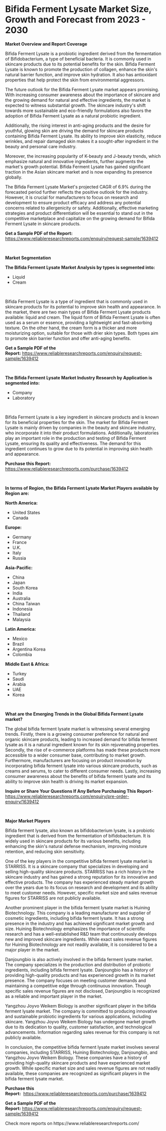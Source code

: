 <p><h1>Bifida Ferment Lysate Market Size, Growth and Forecast from 2023 - 2030</h1></p><p><strong>Market Overview and Report Coverage</strong></p>
<p><p>Bifida Ferment Lysate is a probiotic ingredient derived from the fermentation of Bifidobacterium, a type of beneficial bacteria. It is commonly used in skincare products due to its potential benefits for the skin. Bifida Ferment Lysate is known to promote the production of collagen, enhance the skin's natural barrier function, and improve skin hydration. It also has antioxidant properties that help protect the skin from environmental aggressors.</p><p>The future outlook for the Bifida Ferment Lysate market appears promising. With increasing consumer awareness about the importance of skincare and the growing demand for natural and effective ingredients, the market is expected to witness substantial growth. The skincare industry's shift towards more sustainable and eco-friendly formulations also favors the adoption of Bifida Ferment Lysate as a natural probiotic ingredient.</p><p>Additionally, the rising interest in anti-aging products and the desire for youthful, glowing skin are driving the demand for skincare products containing Bifida Ferment Lysate. Its ability to improve skin elasticity, reduce wrinkles, and repair damaged skin makes it a sought-after ingredient in the beauty and personal care industry.</p><p>Moreover, the increasing popularity of K-beauty and J-beauty trends, which emphasize natural and innovative ingredients, further augments the market's growth potential. Bifida Ferment Lysate has gained significant traction in the Asian skincare market and is now expanding its presence globally.</p><p>The Bifida Ferment Lysate Market's projected CAGR of 6.9% during the forecasted period further reflects the positive outlook for the industry. However, it is crucial for manufacturers to focus on research and development to ensure product efficacy and address any potential concerns related to allergenicity or safety. Additionally, effective marketing strategies and product differentiation will be essential to stand out in the competitive marketplace and capitalize on the growing demand for Bifida Ferment Lysate in skincare products.</p></p>
<p><strong>Get a Sample PDF of the Report:</strong> <a href="https://www.reliableresearchreports.com/enquiry/request-sample/1639412">https://www.reliableresearchreports.com/enquiry/request-sample/1639412</a></p>
<p>&nbsp;</p>
<p><strong>Market Segmentation</strong></p>
<p><strong>The Bifida Ferment Lysate Market Analysis by types is segmented into:</strong></p>
<p><ul><li>Liquid</li><li>Cream</li></ul></p>
<p>&nbsp;</p>
<p><p>Bifida Ferment Lysate is a type of ingredient that is commonly used in skincare products for its potential to improve skin health and appearance. In the market, there are two main types of Bifida Ferment Lysate products available: liquid and cream. The liquid form of Bifida Ferment Lysate is often used as a serum or essence, providing a lightweight and fast-absorbing texture. On the other hand, the cream form is a thicker and more moisturizing option, suitable for those with drier skin types. Both types aim to promote skin barrier function and offer anti-aging benefits.</p></p>
<p><strong>Get a Sample PDF of the Report:</strong>&nbsp;<a href="https://www.reliableresearchreports.com/enquiry/request-sample/1639412">https://www.reliableresearchreports.com/enquiry/request-sample/1639412</a></p>
<p>&nbsp;</p>
<p><strong>The Bifida Ferment Lysate Market Industry Research by Application is segmented into:</strong></p>
<p><ul><li>Company</li><li>Laboratory</li></ul></p>
<p>&nbsp;</p>
<p><p>Bifida Ferment Lysate is a key ingredient in skincare products and is known for its beneficial properties for the skin. The market for Bifida Ferment Lysate is mainly driven by companies in the beauty and skincare industry, who incorporate it into their product formulations. Additionally, laboratories play an important role in the production and testing of Bifida Ferment Lysate, ensuring its quality and effectiveness. The demand for this ingredient continues to grow due to its potential in improving skin health and appearance.</p></p>
<p><strong>Purchase this Report:</strong>&nbsp; <a href="https://www.reliableresearchreports.com/purchase/1639412">https://www.reliableresearchreports.com/purchase/1639412</a></p>
<p>&nbsp;</p>
<p><strong>In terms of Region, the Bifida Ferment Lysate Market Players available by Region are:</strong></p>
<p>
    <p> <strong> North America: </strong>
        <ul>
            <li>United States</li>
            <li>Canada</li>
        </ul>
        </p> 
    <p> <strong> Europe: </strong>
        <ul>
            <li>Germany</li>
            <li>France</li>
            <li>U.K.</li>
            <li>Italy</li>
            <li>Russia</li>
        </ul>
        </p> 
    <p> <strong> Asia-Pacific: </strong>
        <ul>
            <li>China</li>
            <li>Japan</li>
            <li>South Korea</li>
            <li>India</li>
            <li>Australia</li>
            <li>China Taiwan</li>
            <li>Indonesia</li>
            <li>Thailand</li>
            <li>Malaysia</li>
        </ul>
        </p> 
    <p> <strong> Latin America: </strong>
        <ul>
            <li>Mexico</li>
            <li>Brazil</li>
            <li>Argentina Korea</li>
            <li>Colombia</li>
        </ul>
        </p> 
    <p> <strong> Middle East & Africa: </strong>
        <ul>
            <li>Turkey</li>
            <li>Saudi</li>
            <li>Arabia</li>
            <li>UAE</li>
            <li>Korea</li>
        </ul>
    </p>
    </p>
<p>&nbsp;</p>
<p><strong>What are the Emerging Trends in the Global Bifida Ferment Lysate market?</strong></p>
<p><p>The global bifida ferment lysate market is witnessing several emerging trends. Firstly, there is a growing consumer preference for natural and organic skincare products, leading to increased demand for bifida ferment lysate as it is a natural ingredient known for its skin rejuvenating properties. Secondly, the rise of e-commerce platforms has made these products more accessible to a wider consumer base, contributing to market growth. Furthermore, manufacturers are focusing on product innovation by incorporating bifida ferment lysate into various skincare products, such as creams and serums, to cater to different consumer needs. Lastly, increasing consumer awareness about the benefits of bifida ferment lysate and its ability to improve skin health is driving its market expansion.</p></p>
<p><strong>Inquire or Share Your Questions If Any Before Purchasing This Report</strong>- <a href="https://www.reliableresearchreports.com/enquiry/pre-order-enquiry/1639412">https://www.reliableresearchreports.com/enquiry/pre-order-enquiry/1639412</a></p>
<p>&nbsp;</p>
<p><strong>Major Market Players</strong></p>
<p><p>Bifida ferment lysate, also known as bifidobacterium lysate, is a probiotic ingredient that is derived from the fermentation of bifidobacterium. It is widely used in skincare products for its various benefits, including enhancing the skin's natural defense mechanism, improving moisture retention, and reducing skin sensitivity.</p><p>One of the key players in the competitive bifida ferment lysate market is STARRISS. It is a skincare company that specializes in developing and selling high-quality skincare products. STARRISS has a rich history in the skincare industry and has gained a strong reputation for its innovative and effective products. The company has experienced steady market growth over the years due to its focus on research and development and its ability to meet customer needs. However, specific market size and sales revenue figures for STARRISS are not publicly available.</p><p>Another prominent player in the bifida ferment lysate market is Huining Biotechnology. This company is a leading manufacturer and supplier of cosmetic ingredients, including bifida ferment lysate. It has a strong presence in the industry and has achieved significant market growth and size. Huining Biotechnology emphasizes the importance of scientific research and has a well-established R&D team that continuously develops new and improved skincare ingredients. While exact sales revenue figures for Huining Biotechnology are not readily available, it is considered to be a major player in the market.</p><p>Danjoungbio is also actively involved in the bifida ferment lysate market. The company specializes in the production and distribution of probiotic ingredients, including bifida ferment lysate. Danjoungbio has a history of providing high-quality products and has experienced growth in its market presence. The company focuses on meeting customer demands and maintaining a competitive edge through continuous innovation. Though specific sales revenue figures are not disclosed, Danjoungbio is recognized as a reliable and important player in the market.</p><p>Yangzhou Joyvo Weikem Biology is another significant player in the bifida ferment lysate market. The company is committed to producing innovative and sustainable probiotic ingredients for various applications, including skincare. Yangzhou Joyvo Weikem Biology has undergone market growth due to its dedication to quality, customer satisfaction, and technological advancements. Information regarding sales revenue for this company is not publicly available.</p><p>In conclusion, the competitive bifida ferment lysate market involves several companies, including STARRISS, Huining Biotechnology, Danjoungbio, and Yangzhou Joyvo Weikem Biology. These companies have a history of providing high-quality skincare products and have experienced market growth. While specific market size and sales revenue figures are not readily available, these companies are recognized as significant players in the bifida ferment lysate market.</p></p>
<p><strong>Purchase this Report:</strong>&nbsp;&nbsp;<a href="https://www.reliableresearchreports.com/purchase/1639412">https://www.reliableresearchreports.com/purchase/1639412</a></p>
<p></p>
<p><strong>Get a Sample PDF of the Report:</strong>&nbsp;<a href="https://www.reliableresearchreports.com/enquiry/request-sample/1639412">https://www.reliableresearchreports.com/enquiry/request-sample/1639412</a></p>
<p>Check more reports on https://www.reliableresearchreports.com/</p>